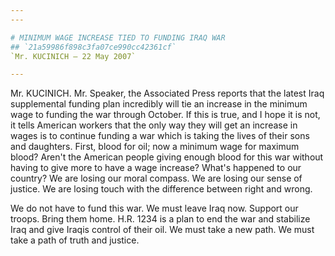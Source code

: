 ```yaml
---
---

# MINIMUM WAGE INCREASE TIED TO FUNDING IRAQ WAR
## `21a59986f898c3fa07ce990cc42361cf`
`Mr. KUCINICH — 22 May 2007`

---
```



Mr. KUCINICH. Mr. Speaker, the Associated Press reports that the 
latest Iraq supplemental funding plan incredibly will tie an increase 
in the minimum wage to funding the war through October. If this is 
true, and I hope it is not, it tells American workers that the only way 
they will get an increase in wages is to continue funding a war which 
is taking the lives of their sons and daughters. First, blood for oil; 
now a minimum wage for maximum blood? Aren't the American people giving 
enough blood for this war without having to give more to have a wage 
increase? What's happened to our country? We are losing our moral 
compass. We are losing our sense of justice. We are losing touch with 
the difference between right and wrong.

We do not have to fund this war. We must leave Iraq now. Support our 
troops. Bring them home. H.R. 1234 is a plan to end the war and 
stabilize Iraq and give Iraqis control of their oil. We must take a new 
path. We must take a path of truth and justice.
